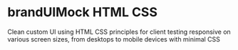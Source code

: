 ﻿# brandUIMock HTML CSS 
 Clean custom  UI using   HTML CSS  principles  for client  testing  responsive on various screen sizes, from desktops to mobile devices with minimal CSS
